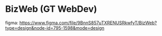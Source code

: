 # BizWeb (GT WebDev)
figma: https://www.figma.com/file/9BnnS857uTXRENUSRkwfyT/BizWeb?type=design&node-id=795-1598&mode=design
